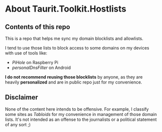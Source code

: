 # About Taurit.Toolkit.Hostlists

## Contents of this repo

This is a repo that helps me sync my domain blocklists and allowlists.

I tend to use those lists to block access to some domains on my devices with use of tools like:

* _PiHole_ on Raspberry Pi
* _personalDnsFilter_ on Android

**I do not recommend reusing those blocklists** by anyone, as they are heavily **personalized** and are in public repo just for my convenience.

## Disclaimer

None of the content here intends to be offensive. For example, I classify some sites as *Tabloids* for my convenience in management of those domain lists. It's not intended as an offense to the journalists or a political statement of any sort ;)
